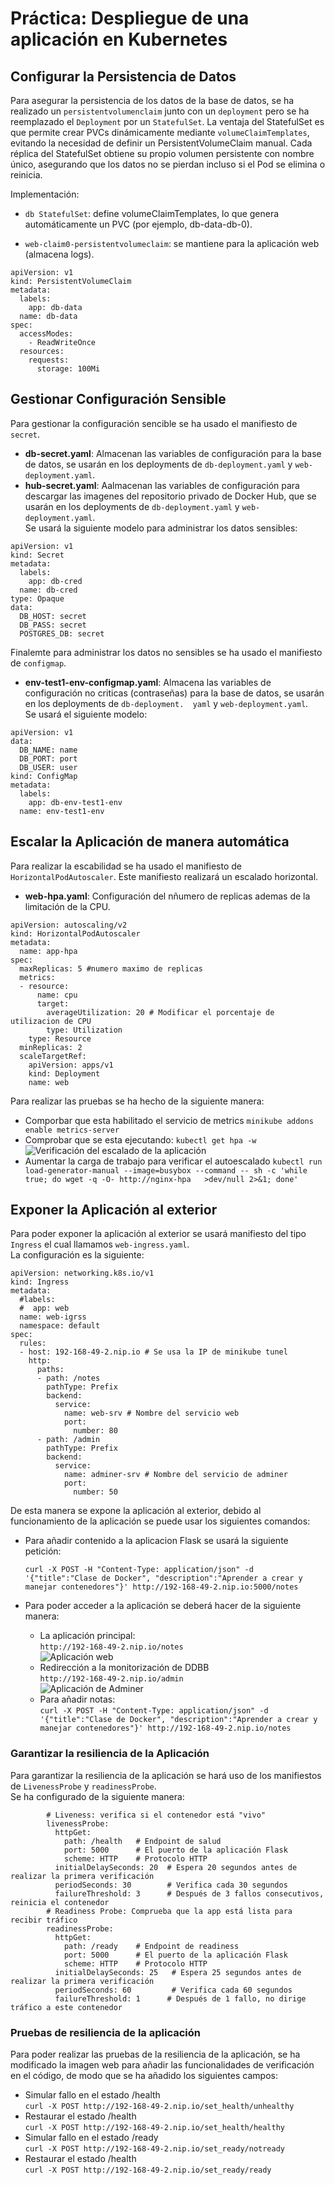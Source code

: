 # Práctica: Despliegue de una aplicación en Kubernetes    
## Configurar la Persistencia de Datos  
Para asegurar la persistencia de los datos de la base de datos, se ha realizado un `persistentvolumenclaim` junto con un `deployment` pero se ha reemplazado el `Deployment` por un `StatefulSet`.
La ventaja del StatefulSet es que permite crear PVCs dinámicamente mediante `volumeClaimTemplates`, evitando la necesidad de definir un PersistentVolumeClaim manual.
Cada réplica del StatefulSet obtiene su propio volumen persistente con nombre único, asegurando que los datos no se pierdan incluso si el Pod se elimina o reinicia.

Implementación:
- `db StatefulSet`: define volumeClaimTemplates, lo que genera automáticamente un PVC (por ejemplo, db-data-db-0).

- `web-claim0-persistentvolumeclaim`: se mantiene para la aplicación web (almacena logs).  
```  
apiVersion: v1  
kind: PersistentVolumeClaim  
metadata:  
  labels:  
    app: db-data  
  name: db-data  
spec:  
  accessModes:  
    - ReadWriteOnce  
  resources:  
    requests:  
      storage: 100Mi  
```  
## Gestionar Configuración Sensible  
Para gestionar la configuración sencible se ha usado el manifiesto de `secret`.  
- **db-secret.yaml**: Almacenan las variables de configuración para la base de datos, se usarán en los deployments de `db-deployment.yaml` y `web-deployment.yaml`.  
- **hub-secret.yaml**: Aalmacenan las variables de configuración para descargar las imagenes del repositorio privado de Docker Hub, que se usarán en los deployments de   `db-deployment.yaml` y `web-deployment.yaml`.  
Se usará la siguiente modelo para administrar los datos sensibles:  
```  
apiVersion: v1  
kind: Secret  
metadata:  
  labels:  
    app: db-cred  
  name: db-cred  
type: Opaque  
data:  
  DB_HOST: secret  
  DB_PASS: secret  
  POSTGRES_DB: secret  
```  
Finalemte para administrar los datos no sensibles se ha usado el manifiesto de `configmap`.  
- **env-test1-env-configmap.yaml**: Almacena las variables de configuración no criticas (contraseñas) para la base de datos, se usarán en los deployments de `db-deployment.  yaml` y `web-deployment.yaml`.  
Se usará el siguiente modelo:  
```  
apiVersion: v1  
data:  
  DB_NAME: name  
  DB_PORT: port  
  DB_USER: user  
kind: ConfigMap  
metadata:  
  labels:  
    app: db-env-test1-env  
  name: env-test1-env  
```  
## Escalar la Aplicación de manera automática  
Para realizar la escabilidad se ha usado el manifiesto de `HorizontalPodAutoscaler`. Este manifiesto realizará un escalado horizontal.  
- **web-hpa.yaml**: Configuración del nñumero de replicas ademas de la limitación de la CPU.  
```  
apiVersion: autoscaling/v2  
kind: HorizontalPodAutoscaler  
metadata:  
  name: app-hpa  
spec:  
  maxReplicas: 5 #numero maximo de replicas  
  metrics:  
  - resource:  
      name: cpu  
      target:  
        averageUtilization: 20 # Modificar el porcentaje de utilizacion de CPU  
        type: Utilization  
    type: Resource  
  minReplicas: 2  
  scaleTargetRef:  
    apiVersion: apps/v1  
    kind: Deployment  
    name: web   
```  
Para realizar las pruebas se ha hecho de la siguiente manera:  
  
- Comporbar que esta habilitado el servicio de metrics `minikube addons enable metrics-server`   
- Comprobar que se esta ejecutando: `kubectl get hpa -w`   
   ![Verificación del escalado de la aplicación](./img/hpa_check.png)   
- Aumentar la carga de trabajo para verificar el autoescalado `kubectl run load-generator-manual --image=busybox --command -- sh -c 'while true; do wget -q -O- http://nginx-hpa   >dev/null 2>&1; done'`  
## Exponer la Aplicación al exterior  
Para poder exponer la aplicación al exterior se usará manifiesto del tipo `Ingress` el cual llamamos `web-ingress.yaml`.  
La configuración es la siguiente:
```
apiVersion: networking.k8s.io/v1
kind: Ingress
metadata:
  #labels:
  #  app: web
  name: web-igrss
  namespace: default
spec:
  rules:
  - host: 192-168-49-2.nip.io # Se usa la IP de minikube tunel
    http:
      paths:
      - path: /notes
        pathType: Prefix
        backend:
          service:
            name: web-srv # Nombre del servicio web
            port:
              number: 80
      - path: /admin
        pathType: Prefix
        backend:
          service:
            name: adminer-srv # Nombre del servicio de adminer
            port:
              number: 50    
```
De esta manera se expone la aplicación al exterior, debido al funcionamiento de la aplicación se puede usar los siguientes comandos:  
- Para añadir contenido a la aplicacion Flask se usará la siguiente petición:  
  ```   
  curl -X POST -H "Content-Type: application/json" -d '{"title":"Clase de Docker", "description":"Aprender a crear y manejar contenedores"}' http://192-168-49-2.nip.io:5000/notes  
  ```  
- Para poder acceder a la aplicación se deberá hacer de la siguiente manera:  
    
  * La aplicación principal:  
    `http://192-168-49-2.nip.io/notes`  
    ![Aplicación web](./img/web_app.png)    
  * Redirección a la monitorización de DDBB    
    `http://192-168-49-2.nip.io/admin`  
    ![Aplicación de Adminer](./img/adminer_app.png)  
  * Para añadir notas:  
    `curl -X POST -H "Content-Type: application/json" -d '{"title":"Clase de Docker", "description":"Aprender a crear y manejar contenedores"}' http://192-168-49-2.nip.io/notes`  

### Garantizar la resiliencia de la Aplicación  
Para garantizar la resiliencia de la aplicación se hará uso de los manifiestos de `LivenessProbe` y `readinessProbe`.  
Se ha configurado de la siguiente manera:
```
        # Liveness: verifica si el contenedor está "vivo"
        livenessProbe:
          httpGet:
            path: /health   # Endpoint de salud
            port: 5000      # El puerto de la aplicación Flask
            scheme: HTTP    # Protocolo HTTP
          initialDelaySeconds: 20  # Espera 20 segundos antes de realizar la primera verificación
          periodSeconds: 30        # Verifica cada 30 segundos
          failureThreshold: 3      # Después de 3 fallos consecutivos, reinicia el contenedor
        # Readiness Probe: Comprueba que la app está lista para recibir tráfico
        readinessProbe:
          httpGet:
            path: /ready    # Endpoint de readiness
            port: 5000      # El puerto de la aplicación Flask
            scheme: HTTP    # Protocolo HTTP
          initialDelaySeconds: 25   # Espera 25 segundos antes de realizar la primera verificación
          periodSeconds: 60         # Verifica cada 60 segundos
          failureThreshold: 1      # Después de 1 fallo, no dirige tráfico a este contenedor 
```
### Pruebas de resiliencia de la aplicación
Para poder realizar las pruebas de la resiliencia de la aplicación, se ha modificado la imagen web para añadir las funcionalidades de verificación en el código, de modo que se ha añadido los siguientes campos:
- Simular fallo en el estado /health  
  `curl -X POST http://192-168-49-2.nip.io/set_health/unhealthy`  
- Restaurar el estado /health  
  `curl -X POST http://192-168-49-2.nip.io/set_health/healthy`  
- Simular fallo en el estado /ready  
  `curl -X POST http://192-168-49-2.nip.io/set_ready/notready`  
- Restaurar el estado /health  
  `curl -X POST http://192-168-49-2.nip.io/set_ready/ready`  



